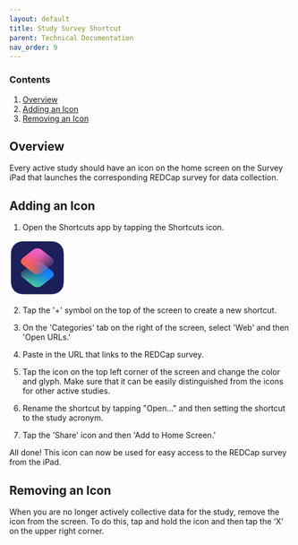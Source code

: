 ```yaml
---
layout: default
title: Study Survey Shortcut
parent: Technical Documentation
nav_order: 9
---
```


### Contents
1. [Overview](#overview)
2. [Adding an Icon](#adding-an-icon)
3. [Removing an Icon](#removing-an-icon)

## Overview

Every active study should have an icon on the home screen on the Survey iPad that launches the corresponding REDCap survey for data collection.

## Adding an Icon

1. Open the Shortcuts app by tapping the Shortcuts icon.

![shortcutsapp](https://raw.githubusercontent.com/NDCLab/wiki/main/docs/_assets/technical/shortcutsicon.png)

2. Tap the '+' symbol on the top of the screen to create a new shortcut.

3. On the 'Categories' tab on the right of the screen, select 'Web' and then 'Open URLs.'

4. Paste in the URL that links to the REDCap survey.

5. Tap the icon on the top left corner of the screen and change the color and glyph. Make sure that it can be easily distinguished from the icons for other active studies.

6. Rename the shortcut by tapping "Open..." and then setting the shortcut to the study acronym.

7. Tap the 'Share' icon and then 'Add to Home Screen.'

All done! This icon can now be used for easy access to the REDCap survey from the iPad.

## Removing an Icon

When you are no longer actively collective data for the study, remove the icon from the screen. To do this, tap and hold the icon and then tap the ‘X’ on the upper right corner.

